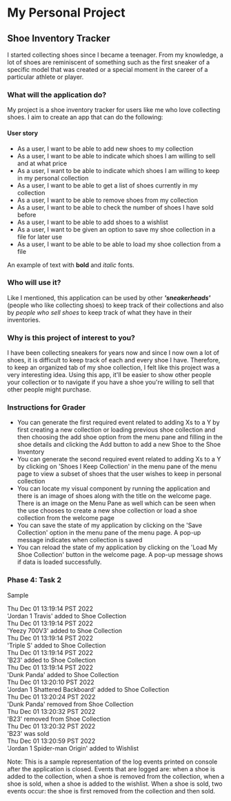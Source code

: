 # My Personal Project

## Shoe Inventory Tracker

I started collecting shoes since I became a teenager.
From my knowledge, a lot of shoes are reminiscent of
something such as the first sneaker of a specific model
that was created or a special moment in the career of
a particular athlete or player.

### What will the application do?

My project is a shoe inventory tracker for users like
me who love collecting shoes. I aim to create an app
that can do the following:

#### User story

- As a user, I want to be able to add new shoes to my
collection
- As a user, I want to be able to indicate which shoes
I am willing to sell and at what price
- As a user, I want to be able to indicate which shoes
I am willing to keep in my personal collection
- As a user, I want to be able to get a list of shoes
currently in my collection
- As a user, I want to be able to remove shoes from
my collection
- As a user, I want to be able to check the number of shoes I have sold before
- As a user, I want to be able to add shoes to a wishlist
- As a user, I want to be given an option to save my
shoe collection in a file for later use
- As a user, I want to be able to be able to load my
shoe collection from a file

An example of text with **bold** and *italic* fonts. 

### Who will use it?

Like I mentioned, this application can be used by other
***'sneakerheads'*** (people who like collecting shoes) to 
keep track of their collections and also by *people 
who sell shoes* to keep track of what they have in their
inventories.

### Why is this project of interest to you?

I have been collecting sneakers for years now and since
I now own a lot of shoes, it is difficult to keep track
of each and every shoe I have. Therefore, to keep an
organized tab of my shoe collection, I felt like this
project was a very interesting idea. Using this app,
it'll be easier to show other people your collection or
to navigate if you have a shoe you're willing to sell
that other people might purchase.

### Instructions for Grader

- You can generate the first required event related 
to adding Xs to a Y by first creating a new collection or
loading previous shoe collection and then choosing the
add shoe option from the menu pane and filling in the
shoe details and clicking the Add button to add a new Shoe
to the Shoe Inventory
- You can generate the second required event related 
to adding Xs to a Y by clicking on 'Shoes I Keep Collection'
in the menu pane of the menu page to view a subset of shoes
that the user wishes to keep in personal collection
- You can locate my visual component by running the application
and there is an image of shoes along with the title on the
welcome page. There is an image on the Menu Pane as well
which can be seen when the use chooses to create a new 
shoe collection or load a shoe collection from the welcome
page
- You can save the state of my application by clicking on
the 'Save Collection' option in the menu pane of the menu
page. A pop-up message indicates when collection is saved
- You can reload the state of my application by clicking on
the 'Load My Shoe Collection' button in the welcome page.
A pop-up message shows if data is loaded successfully.

### Phase 4: Task 2

Sample 

Thu Dec 01 13:19:14 PST 2022\
'Jordan 1 Travis' added to Shoe Collection\
Thu Dec 01 13:19:14 PST 2022\
'Yeezy 700V3' added to Shoe Collection\
Thu Dec 01 13:19:14 PST 2022\
'Triple S' added to Shoe Collection\
Thu Dec 01 13:19:14 PST 2022\
'B23' added to Shoe Collection\
Thu Dec 01 13:19:14 PST 2022\
'Dunk Panda' added to Shoe Collection\
Thu Dec 01 13:20:10 PST 2022\
'Jordan 1 Shattered Backboard' added to Shoe Collection\
Thu Dec 01 13:20:24 PST 2022\
'Dunk Panda' removed from Shoe Collection\
Thu Dec 01 13:20:32 PST 2022\
'B23' removed from Shoe Collection\
Thu Dec 01 13:20:32 PST 2022\
'B23' was sold\
Thu Dec 01 13:20:59 PST 2022\
'Jordan 1 Spider-man Origin' added to Wishlist

Note: This is a sample representation of the log events
printed on console after the application is closed. Events
that are logged are: when a shoe is added to the collection, 
when a shoe is removed from the collection, when a shoe is 
sold, when a shoe is added to the wishlist. When a shoe 
is sold, two events occur: the shoe is first removed from 
the collection and then sold. 